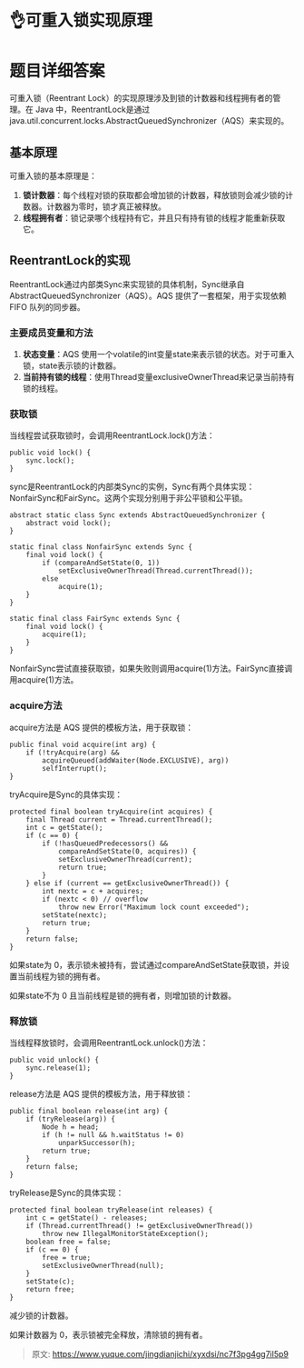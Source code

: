 # 👌可重入锁实现原理

# 题目详细答案
可重入锁（Reentrant Lock）的实现原理涉及到锁的计数器和线程拥有者的管理。在 Java 中，ReentrantLock是通过java.util.concurrent.locks.AbstractQueuedSynchronizer（AQS）来实现的。

## 基本原理
可重入锁的基本原理是：

1. **锁计数器**：每个线程对锁的获取都会增加锁的计数器，释放锁则会减少锁的计数器。计数器为零时，锁才真正被释放。
2. **线程拥有者**：锁记录哪个线程持有它，并且只有持有锁的线程才能重新获取它。

## ReentrantLock的实现
ReentrantLock通过内部类Sync来实现锁的具体机制，Sync继承自AbstractQueuedSynchronizer（AQS）。AQS 提供了一套框架，用于实现依赖 FIFO 队列的同步器。

### 主要成员变量和方法
1. **状态变量**：AQS 使用一个volatile的int变量state来表示锁的状态。对于可重入锁，state表示锁的计数器。
2. **当前持有锁的线程**：使用Thread变量exclusiveOwnerThread来记录当前持有锁的线程。

### 获取锁
当线程尝试获取锁时，会调用ReentrantLock.lock()方法：

```plain
public void lock() {
    sync.lock();
}
```

sync是ReentrantLock的内部类Sync的实例，Sync有两个具体实现：NonfairSync和FairSync。这两个实现分别用于非公平锁和公平锁。

```plain
abstract static class Sync extends AbstractQueuedSynchronizer {
    abstract void lock();
}

static final class NonfairSync extends Sync {
    final void lock() {
        if (compareAndSetState(0, 1))
            setExclusiveOwnerThread(Thread.currentThread());
        else
            acquire(1);
    }
}

static final class FairSync extends Sync {
    final void lock() {
        acquire(1);
    }
}
```

NonfairSync尝试直接获取锁，如果失败则调用acquire(1)方法。FairSync直接调用acquire(1)方法。

### acquire方法
acquire方法是 AQS 提供的模板方法，用于获取锁：

```plain
public final void acquire(int arg) {
    if (!tryAcquire(arg) &&
        acquireQueued(addWaiter(Node.EXCLUSIVE), arg))
        selfInterrupt();
}
```

tryAcquire是Sync的具体实现：

```plain
protected final boolean tryAcquire(int acquires) {
    final Thread current = Thread.currentThread();
    int c = getState();
    if (c == 0) {
        if (!hasQueuedPredecessors() &&
            compareAndSetState(0, acquires)) {
            setExclusiveOwnerThread(current);
            return true;
        }
    } else if (current == getExclusiveOwnerThread()) {
        int nextc = c + acquires;
        if (nextc < 0) // overflow
            throw new Error("Maximum lock count exceeded");
        setState(nextc);
        return true;
    }
    return false;
}
```

如果state为 0，表示锁未被持有，尝试通过compareAndSetState获取锁，并设置当前线程为锁的拥有者。

如果state不为 0 且当前线程是锁的拥有者，则增加锁的计数器。

### 释放锁
当线程释放锁时，会调用ReentrantLock.unlock()方法：

```plain
public void unlock() {
    sync.release(1);
}
```

release方法是 AQS 提供的模板方法，用于释放锁：

```plain
public final boolean release(int arg) {
    if (tryRelease(arg)) {
        Node h = head;
        if (h != null && h.waitStatus != 0)
            unparkSuccessor(h);
        return true;
    }
    return false;
}
```

tryRelease是Sync的具体实现：

```plain
protected final boolean tryRelease(int releases) {
    int c = getState() - releases;
    if (Thread.currentThread() != getExclusiveOwnerThread())
        throw new IllegalMonitorStateException();
    boolean free = false;
    if (c == 0) {
        free = true;
        setExclusiveOwnerThread(null);
    }
    setState(c);
    return free;
}
```

减少锁的计数器。

如果计数器为 0，表示锁被完全释放，清除锁的拥有者。



> 原文: <https://www.yuque.com/jingdianjichi/xyxdsi/nc7f3pg4gg7il5p9>